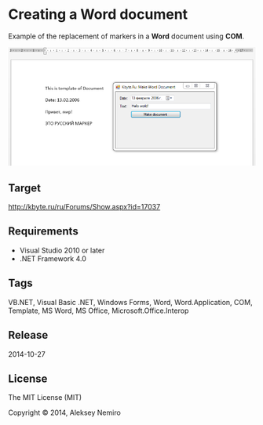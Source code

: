 ﻿# Creating a Word document

Example of the replacement of markers in a **Word** document using **COM**.

![Preview](preview.png)

## Target

http://kbyte.ru/ru/Forums/Show.aspx?id=17037

## Requirements

* Visual Studio 2010 or later
* .NET Framework 4.0

## Tags 

VB.NET, Visual Basic .NET, Windows Forms, Word, Word.Application, COM, Template, MS Word, MS Office, Microsoft.Office.Interop

## Release

2014-10-27

## License

The MIT License (MIT)

Copyright © 2014, Aleksey Nemiro